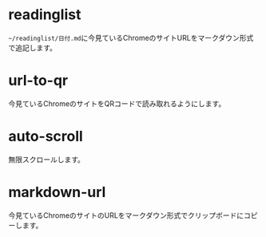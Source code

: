 # readinglist
`~/readinglist/日付.md`に今見ているChromeのサイトURLをマークダウン形式で追記します。

# url-to-qr
今見ているChromeのサイトをQRコードで読み取れるようにします。

# auto-scroll
無限スクロールします。

# markdown-url
今見ているChromeのサイトのURLをマークダウン形式でクリップボードにコピーします。
